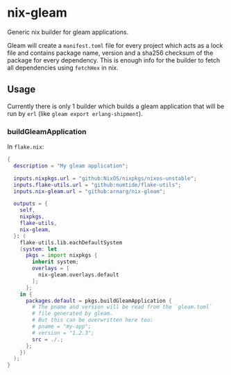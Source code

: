# nix-gleam

Generic nix builder for gleam applications.

Gleam will create a `manifest.toml` file for every project which acts as a lock file and contains package name, version and a sha256 checksum of the package for every dependency. This is enough info for the builder to fetch all dependencies using `fetchHex` in nix.

## Usage

Currently there is only 1 builder which builds a gleam application that will be run by `erl` (like `gleam export erlang-shipment`).

### buildGleamApplication

In `flake.nix`:

```nix
{
  description = "My gleam application";

  inputs.nixpkgs.url = "github:NixOS/nixpkgs/nixos-unstable";
  inputs.flake-utils.url = "github:numtide/flake-utils";
  inputs.nix-gleam.url = "github:arnarg/nix-gleam";

  outputs = {
    self,
    nixpkgs,
    flake-utils,
    nix-gleam,
  }: (
    flake-utils.lib.eachDefaultSystem
    (system: let
      pkgs = import nixpkgs {
        inherit system;
        overlays = [
          nix-gleam.overlays.default
        ];
      };
    in {
      packages.default = pkgs.buildGleamApplication {
        # The pname and version will be read from the `gleam.toml`
        # file generated by gleam.
        # But this can be overwritten here too:
        # pname = "my-app";
        # version = "1.2.3";
        src = ./.;
      };
    })
  );
}
````
